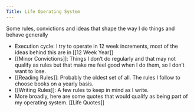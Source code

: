 ```yaml
---
Title: Life Operating System
---
```


Some rules, convictions and ideas that shape the way I do things and behave generally

* Execution cycle: I try to operate in 12 week increments, most of the ideas behind this are in [[12 Week Year]]
* [[Minor Convictions]]: Things I don’t do regularly and that may not qualify as rules but that make me feel good when I do them, so I don’t want to lose.
* [[Reading Rules]]: Probably the oldest set of all. The rules I follow to choose books on a yearly basis.
* [[Writing Rules]]: A few rules to keep in mind as I write.
* More broadly, here are some quotes that would qualify as being part of my operating system. [[Life Quotes]]